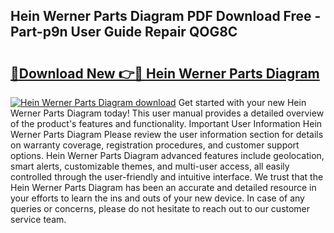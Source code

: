 ## Hein Werner Parts Diagram PDF Download Free - Part-p9n User Guide Repair QOG8C

# <h2><a href="http://dfltqa.blite.top/?on=Hein+Werner+Parts+Diagram">🔗Download New 👉🔴 Hein Werner Parts Diagram</a></h2>

[![Hein Werner Parts Diagram download](https://i.imgur.com/lujVjoI.png)](http://dfltqa.blite.top/?on=Hein+Werner+Parts+Diagram)
Get started with your new Hein Werner Parts Diagram today! This user manual provides a detailed overview of the product's features and functionality. Important User Information Hein Werner Parts Diagram Please review the user information section for details on warranty coverage, registration procedures, and customer support options. Hein Werner Parts Diagram advanced features include geolocation, smart alerts, customizable themes, and multi-user access, all easily controlled through the user-friendly and intuitive interface. We trust that the Hein Werner Parts Diagram has been an accurate and detailed resource in your efforts to learn the ins and outs of your new device. In case of any queries or concerns, please do not hesitate to reach out to our customer service team.
